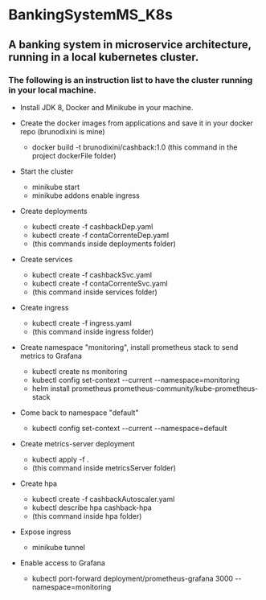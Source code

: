 # BankingSystemMS_K8s

## A banking system in microservice architecture, running in a local kubernetes cluster.

### The following is an instruction list to have the cluster running in your local machine.

- Install JDK 8, Docker and Minikube in your machine.

- Create the docker images from applications and save it in your docker repo (brunodixini is mine)
  - docker build -t brunodixini/cashback:1.0
    (this command in the project dockerFile folder)

- Start the cluster
  - minikube start
  - minikube addons enable ingress

- Create deployments
  - kubectl create -f cashbackDep.yaml
  - kubectl create -f contaCorrenteDep.yaml
  - (this commands inside deployments folder)

- Create services
  - kubectl create -f cashbackSvc.yaml
  - kubectl create -f contaCorrenteSvc.yaml
  - (this command inside services folder)

- Create ingress
  - kubectl create -f ingress.yaml
  - (this command inside ingress folder)

- Create namespace "monitoring", install prometheus stack to send metrics to Grafana
  - kubectl create ns monitoring
  - kubectl config set-context --current --namespace=monitoring
  - helm install prometheus prometheus-community/kube-prometheus-stack

- Come back to namespace "default"
  - kubectl config set-context --current --namespace=default

- Create metrics-server deployment
  - kubectl apply -f .
  - (this command inside metricsServer folder)

- Create hpa
  - kubectl create -f cashbackAutoscaler.yaml
  - kubectl describe hpa cashback-hpa
  - (this command inside hpa folder)

- Expose ingress
  - minikube tunnel

- Enable access to Grafana
  - kubectl port-forward deployment/prometheus-grafana 3000 --namespace=monitoring
